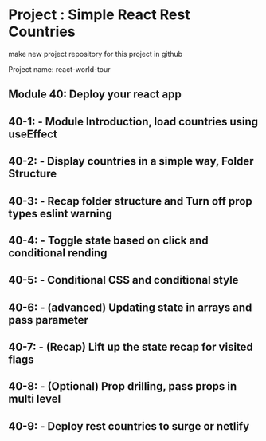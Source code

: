 # Project : Simple React Rest Countries

make new project repository for this project in github

Project name: react-world-tour

## Module 40: Deploy your react app

## 40-1: - Module Introduction, load countries using useEffect

## 40-2: - Display countries in a simple way, Folder Structure

## 40-3: - Recap folder structure and Turn off prop types eslint warning

## 40-4: - Toggle state based on click and conditional rending

## 40-5: - Conditional CSS and conditional style

## 40-6: - (advanced) Updating state in arrays and pass parameter

## 40-7: - (Recap) Lift up the state recap for visited flags

## 40-8: - (Optional) Prop drilling, pass props in multi level

## 40-9: - Deploy rest countries to surge or netlify
